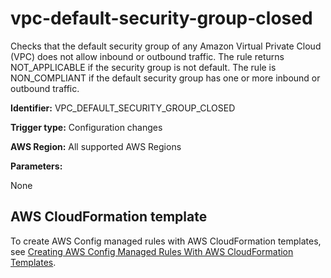 # vpc\-default\-security\-group\-closed<a name="vpc-default-security-group-closed"></a>

Checks that the default security group of any Amazon Virtual Private Cloud \(VPC\) does not allow inbound or outbound traffic\. The rule returns NOT\_APPLICABLE if the security group is not default\. The rule is NON\_COMPLIANT if the default security group has one or more inbound or outbound traffic\.

**Identifier:** VPC\_DEFAULT\_SECURITY\_GROUP\_CLOSED

**Trigger type:** Configuration changes

**AWS Region:** All supported AWS Regions

**Parameters:**

 None  


## AWS CloudFormation template<a name="w24aac11c29c17d347c15"></a>

To create AWS Config managed rules with AWS CloudFormation templates, see [Creating AWS Config Managed Rules With AWS CloudFormation Templates](aws-config-managed-rules-cloudformation-templates.md)\.